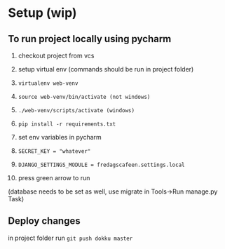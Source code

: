 # Setup (wip)

## To run project locally using pycharm

1. checkout project from vcs
2. setup virtual env (commands should be run in project folder)
  1. `virtualenv web-venv`
  2. `source web-venv/bin/activate (not windows)`
  3. `./web-venv/scripts/activate (windows)`
  4. `pip install -r requirements.txt`

3. set env variables in pycharm
  1. `SECRET_KEY = "whatever"`
  2. `DJANGO_SETTINGS_MODULE = fredagscafeen.settings.local`
  
4. press green arrow to run

(database needs to be set as well, use migrate in Tools->Run manage.py Task)

## Deploy changes

in project folder run
`git push dokku master`
